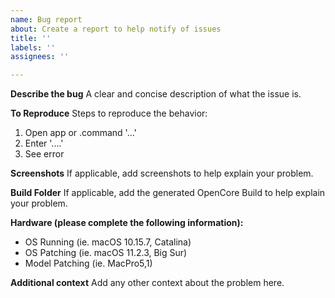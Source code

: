 ```yaml
---
name: Bug report
about: Create a report to help notify of issues
title: ''
labels: ''
assignees: ''

---
```


**Describe the bug**
A clear and concise description of what the issue is. 

**To Reproduce**
Steps to reproduce the behavior:
1. Open app or .command '...'
2. Enter '....'
3. See error

**Screenshots**
If applicable, add screenshots to help explain your problem.

**Build Folder**
If applicable, add the generated OpenCore Build to help explain your problem.

**Hardware (please complete the following information):**
 - OS Running (ie. macOS 10.15.7, Catalina)
 - OS Patching (ie. macOS 11.2.3, Big Sur)
 - Model Patching (ie. MacPro5,1)

**Additional context**
Add any other context about the problem here.
